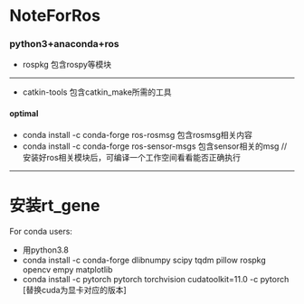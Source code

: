 # NoteForRos
### python3+anaconda+ros
* rospkg 包含rospy等模块
---
* catkin-tools 包含catkin_make所需的工具
#### optimal
* conda install -c conda-forge ros-rosmsg 包含rosmsg相关内容
* conda install -c conda-forge ros-sensor-msgs 包含sensor相关的msg
//安装好ros相关模块后，可编译一个工作空间看看能否正确执行
---



# 安装rt_gene
For conda users:
* 用python3.8
* conda install -c conda-forge dlibnumpy scipy tqdm pillow rospkg opencv empy matplotlib
* conda install -c pytorch pytorch torchvision cudatoolkit=11.0 -c pytorch [替换cuda为显卡对应的版本]
